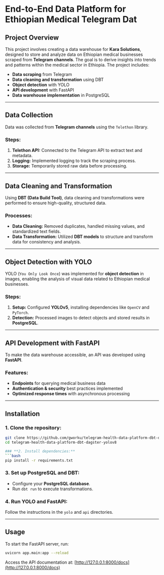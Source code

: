 # End-to-End Data Platform for Ethiopian Medical Telegram Dat

## Project Overview
This project involves creating a data warehouse for **Kara Solutions**, designed to store and analyze data on Ethiopian medical businesses scraped from **Telegram channels**. The goal is to derive insights into trends and patterns within the medical sector in Ethiopia. The project includes:

- **Data scraping** from Telegram
- **Data cleaning and transformation** using DBT
- **Object detection** with YOLO
- **API development** with FastAPI
- **Data warehouse implementation** in PostgreSQL

---
## Data Collection

Data was collected from **Telegram channels** using the `Telethon` library.

### **Steps:**
1. **Telethon API:** Connected to the Telegram API to extract text and metadata.
2. **Logging:** Implemented logging to track the scraping process.
3. **Storage:** Temporarily stored raw data before processing.

---
## Data Cleaning and Transformation

Using **DBT (Data Build Tool)**, data cleaning and transformations were performed to ensure high-quality, structured data.

### **Processes:**
- **Data Cleaning:** Removed duplicates, handled missing values, and standardized text fields.
- **Data Transformation:** Utilized **DBT models** to structure and transform data for consistency and analysis.

---
## Object Detection with YOLO

YOLO (`You Only Look Once`) was implemented for **object detection** in images, enabling the analysis of visual data related to Ethiopian medical businesses.

### **Steps:**
1. **Setup:** Configured **YOLOv5**, installing dependencies like `OpenCV` and `PyTorch`.
2. **Detection:** Processed images to detect objects and stored results in **PostgreSQL**.

---
## API Development with FastAPI

To make the data warehouse accessible, an API was developed using **FastAPI**.

### **Features:**
- **Endpoints** for querying medical business data
- **Authentication & security** best practices implemented
- **Optimized response times** with asynchronous processing

---
## Installation

### **1. Clone the repository:**
```bash
git clone https://github.com/gworku/telegram-health-data-platform-dbt-dagster-yolov8.git
cd telegram-health-data-platform-dbt-dagster-yolov8

### **2. Install dependencies:**
```bash
pip install -r requirements.txt
```

### **3. Set up PostgreSQL and DBT:**
- Configure your **PostgreSQL database**.
- Run `dbt run` to execute transformations.

### **4. Run YOLO and FastAPI:**
Follow the instructions in the `yolo` and `api` directories.

---
## Usage
To start the FastAPI server, run:
```bash
uvicorn app.main:app --reload
```
Access the API documentation at: [http://127.0.0.1:8000/docs](http://127.0.0.1:8000/docs)

